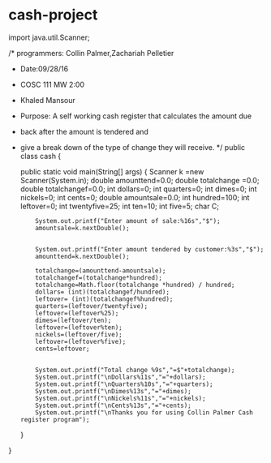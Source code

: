 # cash-project
import java.util.Scanner;

/* programmers: Collin Palmer,Zachariah Pelletier
 * Date:09/28/16
 * COSC 111 MW 2:00
 * Khaled Mansour
 * Purpose: A self working cash register that calculates the amount due 
 * back after the amount is tendered and
 *  give a break down of the type of change they will receive.
 */
	public class cash 
{
   
	public static void main(String[] args)
	{
	        Scanner k =new Scanner(System.in);
		    double amounttend=0.0;
		    double totalchange =0.0;
		    double totalchangef=0.0;
		    int dollars=0;
		    int quarters=0;
		    int dimes=0;
		    int nickels=0;
		    int cents=0;
		    double amountsale=0.0;
		    int hundred=100;
		    int leftover=0;
		    int twentyfive=25;
		    int ten=10;
		    int five=5;
		    char C;
		    
		    
		    System.out.printf("Enter amount of sale:%16s","$");
		    amountsale=k.nextDouble();
		     
		    
		    System.out.printf("Enter amount tendered by customer:%3s","$");
		    amounttend=k.nextDouble();
		    
		    totalchange=(amounttend-amountsale);
		    totalchangef=(totalchange*hundred);
		    totalchange=Math.floor(totalchange *hundred) / hundred;
		    dollars= (int)(totalchangef/hundred);
		    leftover= (int)(totalchangef%hundred);
		    quarters=(leftover/twentyfive);
		    leftover=(leftover%25);
		    dimes=(leftover/ten);
		    leftover=(leftover%ten);
		    nickels=(leftover/five);
		    leftover=(leftover%five);
		    cents=leftover;
		    
		    
		    System.out.printf("Total change %9s","=$"+totalchange);
		    System.out.printf("\nDollars%11s","="+dollars);
		    System.out.printf("\nQuarters%10s","="+quarters);
		    System.out.printf("\nDimes%13s","="+dimes);
		    System.out.printf("\nNickels%11s","="+nickels);
		    System.out.printf("\nCents%13s","="+cents);
		    System.out.printf("\nThanks you for using Collin Palmer Cash register program");
		    
	}

}
